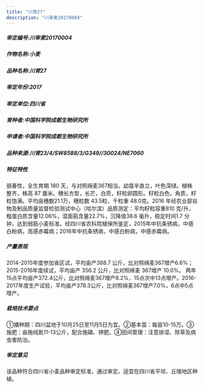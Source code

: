 ```yaml
---
title: "川育27"
description: "川审麦20170004"
---
```

##### 审定编号:川审麦20170004

##### 作物名称:小麦

##### 品种名称:川育27

##### 审定年份:2017

##### 审定单位:四川省

##### 育种者:中国科学院成都生物研究所

##### 申请者:中国科学院成都生物研究所

##### 品种来源:川育23/4/SW8588/3/G349//30024/NE7060

##### 特征特性
弱春性，全生育期 180 天，与对照绵麦367相当。幼苗半直立，叶色深绿。植株整齐，株高 87 厘米。穗长方型，长芒，白壳，籽粒卵圆形。籽粒白色，角质，籽粒饱满。平均亩穗数21.1万，穗粒数 43.5粒，千粒重 48.0克。2016 年经农业部谷物及制品质量监督检验测试中心（哈尔滨）品质测定：平均籽粒容重810 克/升，粗蛋白质含量12.06%，湿面筋含量22.7%，沉降值38.6 毫升，稳定时间1.7 分钟，达到弱筋小麦标准。经四川省农科院植保所鉴定，2015年中抗条锈病，中感白粉病，高感赤霉病；2016年中抗条锈病，中感白粉病，中感赤霉病。

##### 产量表现
2014-2015年度参加省区试，平均亩产388.7 公斤，比对照绵麦367增产6.6%；2015-2016年度续试，平均亩产 356.2 公斤，比对照绵麦 367增产 10.0%。 两年15点平均亩产372.4公斤，比对照绵麦367增产8.2%，15点次中13点增产。2016-2017年度生产试验，平均亩产378.3公斤，比对照绵麦367增产7.0%，6点中5点增产。

##### 栽培技术要点
①播种期：四川盆地于10月25日至11月5日为宜。②基本苗：每亩10-15万。③施肥：亩施纯氮11-13公斤，配合施磷、钾肥。④田间管理：注意排湿、除草及病虫害防治。

##### 审定意见
该品种符合四川省小麦品种审定标准，通过审定。适宜在四川省平坝、丘陵地区种植。
